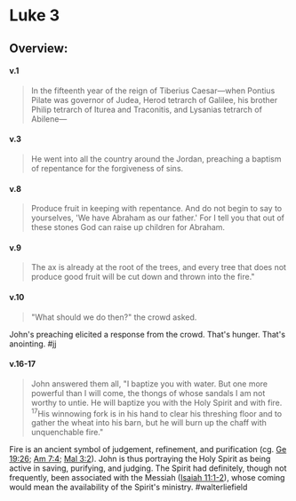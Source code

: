 # Luke 3

## Overview:


#### v.1
>In the fifteenth year of the reign of Tiberius Caesar—when Pontius Pilate was governor of Judea, Herod tetrarch of Galilee, his brother Philip tetrarch of Iturea and Traconitis, and Lysanias tetrarch of Abilene—

#### v.3
>He went into all the country around the Jordan, preaching a baptism of repentance for the forgiveness of sins.

#### v.8
>Produce fruit in keeping with repentance. And do not begin to say to yourselves, 'We have Abraham as our father.' For I tell you that out of these stones God can raise up children for Abraham.

#### v.9
>The ax is already at the root of the trees, and every tree that does not produce good fruit will be cut down and thrown into the fire."

#### v.10
>"What should we do then?" the crowd asked.

John's preaching elicited a response from the crowd. That's hunger. That's anointing.
#jj 

#### v.16-17
>John answered them all, "I baptize you with water. But one more powerful than I will come, the thongs of whose sandals I am not worthy to untie. He will baptize you with the Holy Spirit and with fire. <sup>17</sup>His winnowing fork is in his hand to clear his threshing floor and to gather the wheat into his barn, but he will burn up the chaff with unquenchable fire."

Fire is an ancient symbol of judgement, refinement, and purification (cg. [Ge 19:26](Genesis19#v.26); [Am 7:4](Amos7#v.4); [Mal 3:2](Malachi3#v.2)). John is thus portraying the Holy Spirit as being active in saving, purifying, and judging. The Spirit had definitely, though not frequently, been associated with the Messiah ([Isaiah 11:1-2](Isaiah11#v.1-2)), whose coming would mean the availability of the Spirit's ministry.
#walterliefield



